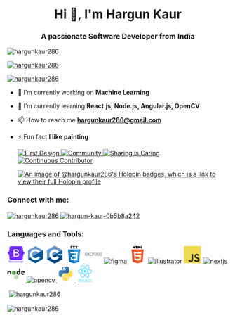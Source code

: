 <h1 align="center">Hi 👋, I'm Hargun Kaur</h1>
<h3 align="center">A passionate Software Developer from India</h3>


<p align="left"> <img src="https://komarev.com/ghpvc/?username=hargunkaur286&label=Profile%20views&color=0e75b6&style=flat" alt="hargunkaur286" /> </p>

<p align="left"> <a href="https://github.com/ryo-ma/github-profile-trophy"><img src="https://github-profile-trophy.vercel.app/?username=hargunkaur286" alt="hargunkaur286" /></a> </p>

<p align="left"> <a href="https://twitter.com/hargunkaur286" target="blank"><img src="https://img.shields.io/twitter/follow/hargunkaur286?logo=twitter&style=for-the-badge" alt="hargunkaur286" /></a> </p>

- 🔭 I’m currently working on **Machine Learning**

- 🌱 I’m currently learning **React.js, Node.js, Angular.js, OpenCV**

- 📫 How to reach me **hargunkaur286@gmail.com**

- ⚡ Fun fact **I like painting**

   <a href= "https://meshery.layer5.io/user/2d7df104-da82-4618-a8be-7bf9e03dc86c?tab=badges">
    <img width="200px" height="280px" src = "https://badges.layer5.io/assets/badges/first-design/first-design.png" alt = "First Design" />
  </a >

    <a href= "https://meshery.layer5.io/user/2d7df104-da82-4618-a8be-7bf9e03dc86c?tab=badges">
    <img width="200px" height="280px" src = "https://badges.layer5.io/assets/badges/community/community.png" alt = "Community" />
  </a >

   <a href= "https://meshery.layer5.io/user/2d7df104-da82-4618-a8be-7bf9e03dc86c?tab=badges&badge=first-share" >
    <img width="200px" height="280px" src = "https://badges.layer5.io/assets/badges/first-share/first-share.png" alt = "Sharing is Caring" />
  </a >

   <a href= "https://meshery.layer5.io/user/2d7df104-da82-4618-a8be-7bf9e03dc86c?tab=badges&badge=continuous-contributor" >
    <img width="200px" height="280px" src = "https://badges.layer5.io/assets/badges/continuous-contributor/continuous-contributor.png" alt = "Continuous Contributor" />
  </a >

  [![An image of @hargunkaur286's Holopin badges, which is a link to view their full Holopin profile](https://holopin.me/hargunkaur286)](https://holopin.io/@hargunkaur286)


<h3 align="left">Connect with me:</h3>
<p align="left">
<a href="https://twitter.com/hargunkaur286" target="blank"><img align="center" src="https://raw.githubusercontent.com/rahuldkjain/github-profile-readme-generator/master/src/images/icons/Social/twitter.svg" alt="hargunkaur286" height="30" width="40" /></a>
<a href="https://linkedin.com/in/hargun-kaur-0b5b8a242" target="blank"><img align="center" src="https://raw.githubusercontent.com/rahuldkjain/github-profile-readme-generator/master/src/images/icons/Social/linked-in-alt.svg" alt="hargun-kaur-0b5b8a242" height="30" width="40" /></a>
</p>

<h3 align="left">Languages and Tools:</h3>
<p align="left"> <a href="https://getbootstrap.com" target="_blank" rel="noreferrer"> <img src="https://raw.githubusercontent.com/devicons/devicon/master/icons/bootstrap/bootstrap-plain-wordmark.svg" alt="bootstrap" width="40" height="40"/> </a> <a href="https://www.cprogramming.com/" target="_blank" rel="noreferrer"> <img src="https://raw.githubusercontent.com/devicons/devicon/master/icons/c/c-original.svg" alt="c" width="40" height="40"/> </a> <a href="https://www.w3schools.com/cpp/" target="_blank" rel="noreferrer"> <img src="https://raw.githubusercontent.com/devicons/devicon/master/icons/cplusplus/cplusplus-original.svg" alt="cplusplus" width="40" height="40"/> </a> <a href="https://www.w3schools.com/css/" target="_blank" rel="noreferrer"> <img src="https://raw.githubusercontent.com/devicons/devicon/master/icons/css3/css3-original-wordmark.svg" alt="css3" width="40" height="40"/> </a> <a href="https://expressjs.com" target="_blank" rel="noreferrer"> <img src="https://raw.githubusercontent.com/devicons/devicon/master/icons/express/express-original-wordmark.svg" alt="express" width="40" height="40"/> </a> <a href="https://www.figma.com/" target="_blank" rel="noreferrer"> <img src="https://www.vectorlogo.zone/logos/figma/figma-icon.svg" alt="figma" width="40" height="40"/> </a> <a href="https://www.w3.org/html/" target="_blank" rel="noreferrer"> <img src="https://raw.githubusercontent.com/devicons/devicon/master/icons/html5/html5-original-wordmark.svg" alt="html5" width="40" height="40"/> </a> <a href="https://www.adobe.com/in/products/illustrator.html" target="_blank" rel="noreferrer"> <img src="https://www.vectorlogo.zone/logos/adobe_illustrator/adobe_illustrator-icon.svg" alt="illustrator" width="40" height="40"/> </a> <a href="https://developer.mozilla.org/en-US/docs/Web/JavaScript" target="_blank" rel="noreferrer"> <img src="https://raw.githubusercontent.com/devicons/devicon/master/icons/javascript/javascript-original.svg" alt="javascript" width="40" height="40"/> </a> <a href="https://nextjs.org/" target="_blank" rel="noreferrer"> <img src="https://cdn.worldvectorlogo.com/logos/nextjs-2.svg" alt="nextjs" width="40" height="40"/> </a> <a href="https://nodejs.org" target="_blank" rel="noreferrer"> <img src="https://raw.githubusercontent.com/devicons/devicon/master/icons/nodejs/nodejs-original-wordmark.svg" alt="nodejs" width="40" height="40"/> </a> <a href="https://opencv.org/" target="_blank" rel="noreferrer"> <img src="https://www.vectorlogo.zone/logos/opencv/opencv-icon.svg" alt="opencv" width="40" height="40"/> </a> <a href="https://www.python.org" target="_blank" rel="noreferrer"> <img src="https://raw.githubusercontent.com/devicons/devicon/master/icons/python/python-original.svg" alt="python" width="40" height="40"/> </a> <a href="https://reactjs.org/" target="_blank" rel="noreferrer"> <img src="https://raw.githubusercontent.com/devicons/devicon/master/icons/react/react-original-wordmark.svg" alt="react" width="40" height="40"/> </a> </p>

<p>&nbsp;<img align="center" src="https://github-readme-stats.vercel.app/api?username=hargunkaur286&show_icons=true&locale=en" alt="hargunkaur286" /></p>

<p><img align="center" src="https://github-readme-streak-stats.herokuapp.com/?user=hargunkaur286&" alt="hargunkaur286" /></p>

